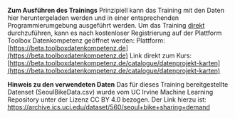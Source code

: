 **Zum Ausführen des Trainings**
Prinzipiell kann das Training mit den Daten hier heruntergeladen werden und in einer entsprechenden Programmierumgebung ausgeführt werden.
Um das Training <u>direkt</u> durchzuführen, kann es nach kostenloser Registrierung auf der Plattform Toolbox Datenkompetenz geöffnet werden:
Plattform:  [https://beta.toolboxdatenkompetenz.de](https://beta.toolboxdatenkompetenz.de)
Link direkt zum Kurs: [https://beta.toolboxdatenkompetenz.de/catalogue/datenprojekt-karten](https://beta.toolboxdatenkompetenz.de/catalogue/datenprojekt-karten)

**Hinweis zu den verwendeten Daten**
Das für dieses Training bereitgestellte Datenset (SeoulBikeData.csv) wurde vom UC Irvine Machine Learning Repository unter der Lizenz CC BY 4.0 bezogen. Der Link hierzu ist: https://archive.ics.uci.edu/dataset/560/seoul+bike+sharing+demand



